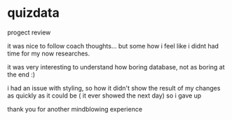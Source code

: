 # quizdata
progect review


it was nice to follow  coach thoughts...
but some how i feel like i didnt had time for my now researches.

it was very interesting to understand how boring database, not as boring at the end :) 

i had an issue with styling, so how it didn't show the result of my changes as quickly as it could be ( it ever showed the next day) so i gave up 

thank you for another mindblowing experience

